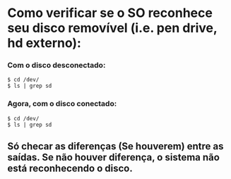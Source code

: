 # Como verificar se o SO reconhece seu disco removível (i.e. pen drive, hd externo):
### Com o disco desconectado:
```
$ cd /dev/
$ ls | grep sd
```
### Agora, com o disco conectado:
```
$ cd /dev/
$ ls | grep sd
```
## Só checar as diferenças (Se houverem) entre as saídas. Se não houver diferença, o sistema não está reconhecendo o disco.

